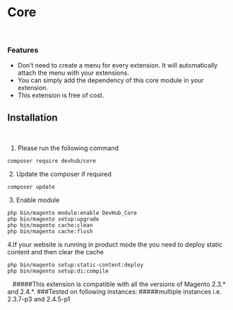 # Core
​
### Features
* Don’t need to create a menu for every extension. It will automatically attach the menu with your extensions.
* You can simply add the dependency of this core module in your extension.
* This extension is free of cost.
​
## Installation
​
1. Please run the following command
```shell
composer require devhub/core
```
​
2. Update the composer if required
```shell
composer update
```
​
3. Enable module
```shell
php bin/magento module:enable DevHub_Core
php bin/magento setup:upgrade
php bin/magento cache:clean
php bin/magento cache:flush
```
4.If your website is running in product mode the you need to deploy static content and
then clear the cache
```shell
php bin/magento setup:static-content:deploy
php bin/magento setup:di:compile
```
​
​
​
#####This extension is compatible with all the versions of Magento 2.3.* and 2.4.*.
###Tested on following instances:
#####multiple instances i.e. 2.3.7-p3 and 2.4.5-p1
